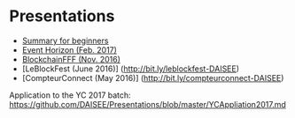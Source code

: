 # Presentations

- [Summary for beginners](https://frama.link/DAISEE-summary)
- [Event Horizon (Feb. 2017)](https://frama.link/DAISEE-EventHorizon)
- [BlockchainFFF (Nov. 2016)](http://bit.ly/IMAL2016_DAISEE) 
- [LeBlockFest (June 2016)] (http://bit.ly/leblockfest-DAISEE)
- [CompteurConnect (May 2016)] (http://bit.ly/compteurconnect-DAISEE)

Application to the YC 2017 batch: https://github.com/DAISEE/Presentations/blob/master/YCAppliation2017.md
